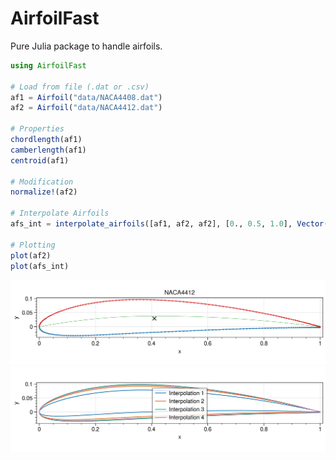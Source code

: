 # AirfoilFast

Pure Julia package to handle airfoils.

```julia
using AirfoilFast

# Load from file (.dat or .csv)
af1 = Airfoil("data/NACA4408.dat")
af2 = Airfoil("data/NACA4412.dat")

# Properties
chordlength(af1)
camberlength(af1)
centroid(af1)

# Modification
normalize!(af2)

# Interpolate Airfoils
afs_int = interpolate_airfoils([af1, af2, af2], [0., 0.5, 1.0], Vector(LinRange(0, 1, 4)))

# Plotting
plot(af2)
plot(afs_int)
```

<img src="doc/img/plot.png" width=600px></img>
<img src="doc/img/inter.png" width=600px></img>

